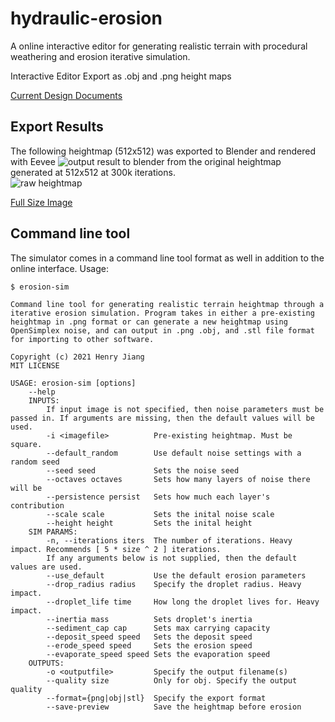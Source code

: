 # hydraulic-erosion

A online interactive editor for generating realistic terrain with procedural weathering and erosion iterative simulation. 

Interactive Editor
Export as .obj and .png height maps

[Current Design Documents](https://docs.google.com/document/d/1hJRhi_4-uAbqBfdUcYZhbcMNVP9Pfz1o3PNYXmdTL0M/edit?usp=sharing)


## Export Results
The following heightmap (512x512) was exported to Blender and rendered with Eevee
![output result to blender](https://i.imgur.com/tBGFZuf.png)
from the original heightmap generated at 512x512 at 300k iterations.\
![raw heightmap](https://i.imgur.com/ukNUbmf.png)

[Full Size Image](https://i.imgur.com/drLibPI.jpg)

## Command line tool
The simulator comes in a command line tool format as well in addition to the online interface. Usage:
```
$ erosion-sim

Command line tool for generating realistic terrain heightmap through a iterative erosion simulation. Program takes in either a pre-existing heightmap in .png format or can generate a new heightmap using OpenSimplex noise, and can output in .png .obj, and .stl file format for importing to other software. 

Copyright (c) 2021 Henry Jiang 
MIT LICENSE

USAGE: erosion-sim [options]
	--help
	INPUTS:
		If input image is not specified, then noise parameters must be passed in. If arguments are missing, then the default values will be used.
		-i <imagefile>          Pre-existing heightmap. Must be square. 
		--default_random        Use default noise settings with a random seed
		--seed seed             Sets the noise seed
		--octaves octaves       Sets how many layers of noise there will be
		--persistence persist   Sets how much each layer's contribution
		--scale scale           Sets the inital noise scale
		--height height         Sets the inital height
	SIM PARAMS:	
		-n, --iterations iters  The number of iterations. Heavy impact. Recommends [ 5 * size ^ 2 ] iterations.
		If any arguments below is not supplied, then the default values are used.
		--use_default           Use the default erosion parameters
		--drop_radius radius    Specify the droplet radius. Heavy impact.
		--droplet_life time     How long the droplet lives for. Heavy impact.
		--inertia mass          Sets droplet's inertia
		--sediment_cap cap      Sets max carrying capacity
		--deposit_speed speed   Sets the deposit speed
		--erode_speed speed     Sets the erosion speed
		--evaporate_speed speed Sets the evaporation speed
	OUTPUTS:
		-o <outputfile>         Specify the output filename(s)
		--quality size          Only for obj. Specify the output quality 
		--format={png|obj|stl}  Specify the export format
		--save-preview          Save the heightmap before erosion
```
